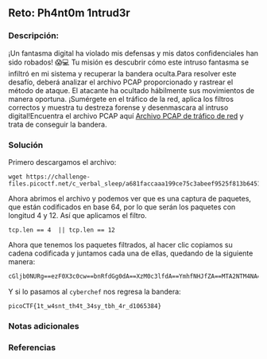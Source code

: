 ## Reto: Ph4nt0m 1ntrud3r
### Descripción:
¡Un fantasma digital ha violado mis defensas y mis datos confidenciales han sido robados! 😱💻 Tu misión es descubrir cómo este intruso fantasma se infiltró en mi sistema y recuperar la bandera oculta.Para resolver este desafío, deberá analizar el archivo PCAP proporcionado y rastrear el método de ataque. El atacante ha ocultado hábilmente sus movimientos de manera oportuna. ¡Sumérgete en el tráfico de la red, aplica los filtros correctos y muestra tu destreza forense y desenmascara al intruso digital!Encuentra el archivo PCAP aquí [Archivo PCAP de tráfico de red](https://challenge-files.picoctf.net/c_verbal_sleep/a681faccaaa199ce75c3abeef9525f813b6451644a8d8d27cc097e4b1ccb741a/myNetworkTraffic.pcap) y trata de conseguir la bandera.
### Solución

Primero descargamos el archivo:
```shell
wget https://challenge-files.picoctf.net/c_verbal_sleep/a681faccaaa199ce75c3abeef9525f813b6451644a8d8d27cc097e4b1ccb741a/myNetworkTraffic.pcap
```

Ahora abrimos el archivo y podemos ver que es una captura de paquetes, que están codificados en base 64, por lo que serán los paquetes con longitud 4 y 12. Así que aplicamos el filtro.
```shell
tcp.len == 4  || tcp.len == 12
```

Ahora que tenemos los paquetes filtrados, al hacer clic copiamos su cadena codificada y juntamos cada una de ellas, quedando de la siguiente manera:
```css
cGljb0NURg==ezF0X3c0cw==bnRfdGg0dA==XzM0c3lfdA==YmhfNHJfZA==MTA2NTM4NA==fQ==
```

Y si lo pasamos al `cyberchef` nos regresa la bandera:
```flag
picoCTF{1t_w4snt_th4t_34sy_tbh_4r_d1065384}
```

### Notas adicionales
### Referencias

